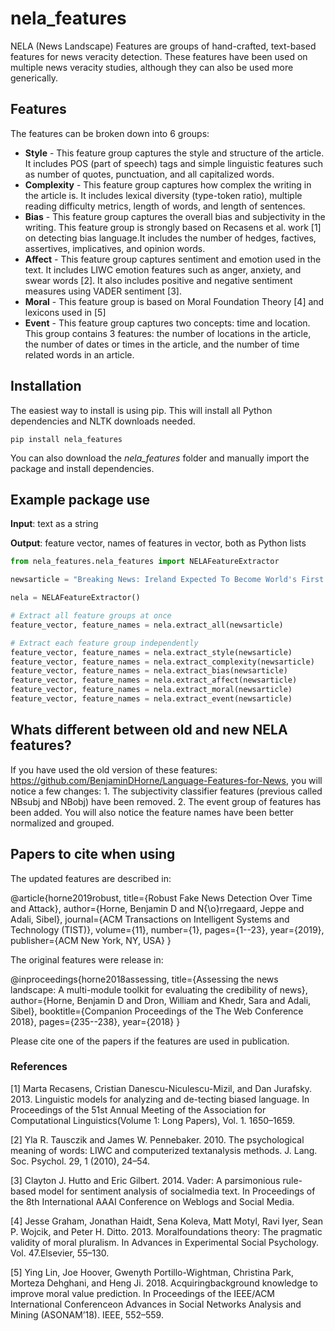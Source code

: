 # nela_features

NELA (News Landscape) Features are groups of hand-crafted, text-based features for news veracity detection. These features have been used on multiple news veracity studies, although they can also be used more generically. 

## Features

The features can be broken down into 6 groups:

* **Style** - This feature group captures the style and structure of the article. It includes POS (part of speech) tags and simple linguistic features such as number of quotes, punctuation, and all capitalized words.
* **Complexity** - This feature group captures how complex the writing in the article is. It includes lexical diversity (type-token ratio), multiple reading difficulty metrics, length of words, and length of sentences.
* **Bias** - This feature group captures the overall bias and subjectivity in the writing. This feature group is strongly based on Recasens et al. work [1] on detecting bias language.It includes the number of hedges, factives, assertives, implicatives, and opinion words.
* **Affect** - This feature group captures sentiment and emotion used in the text. It includes LIWC emotion features such as anger, anxiety, and swear words [2]. It also includes positive and negative sentiment measures using VADER sentiment [3].
* **Moral** - This feature group is based on Moral Foundation Theory [4] and lexicons used in [5]
* **Event** - This feature group captures two concepts: time and location. This group contains 3 features: the number of locations in the article, the number of dates or times in the article, and the number of time related words in an article.
 

## Installation

The easiest way to install is using pip. This will install all Python dependencies and NLTK downloads needed. 

`pip install nela_features`

You can also download the *nela_features* folder and manually import the package and install dependencies. 

## Example package use

**Input**: text as a string

**Output**: feature vector, names of features in vector, both as Python lists

```python
from nela_features.nela_features import NELAFeatureExtractor

newsarticle = "Breaking News: Ireland Expected To Become World's First Country To Divest From Fossil Fuels ..." 

nela = NELAFeatureExtractor()

# Extract all feature groups at once
feature_vector, feature_names = nela.extract_all(newsarticle)

# Extract each feature group independently
feature_vector, feature_names = nela.extract_style(newsarticle) 
feature_vector, feature_names = nela.extract_complexity(newsarticle) 
feature_vector, feature_names = nela.extract_bias(newsarticle)
feature_vector, feature_names = nela.extract_affect(newsarticle) 
feature_vector, feature_names = nela.extract_moral(newsarticle) 
feature_vector, feature_names = nela.extract_event(newsarticle)

```

## Whats different between old and new NELA features?

If you have used the old version of these features: https://github.com/BenjaminDHorne/Language-Features-for-News, you will notice a few changes: 1. The subjectivity classifier features (previous called NBsubj and NBobj) have been removed. 2. The event group of features has been added. You will also notice the feature names have been better normalized and grouped. 

## Papers to cite when using
The updated features are described in:

@article{horne2019robust,
  title={Robust Fake News Detection Over Time and Attack},
  author={Horne, Benjamin D and N{\o}rregaard, Jeppe and Adali, Sibel},
  journal={ACM Transactions on Intelligent Systems and Technology (TIST)},
  volume={11},
  number={1},
  pages={1--23},
  year={2019},
  publisher={ACM New York, NY, USA}
}

The original features were release in:

@inproceedings{horne2018assessing,
  title={Assessing the news landscape: A multi-module toolkit for evaluating the credibility of news},
  author={Horne, Benjamin D and Dron, William and Khedr, Sara and Adali, Sibel},
  booktitle={Companion Proceedings of the The Web Conference 2018},
  pages={235--238},
  year={2018}
}

Please cite one of the papers if the features are used in publication. 

### References

[1] Marta Recasens, Cristian Danescu-Niculescu-Mizil, and Dan Jurafsky. 2013. Linguistic models for analyzing and de-tecting biased language. In Proceedings of the 51st Annual Meeting of the Association for Computational Linguistics(Volume 1: Long Papers), Vol. 1. 1650–1659.

[2] Yla R. Tausczik and James W. Pennebaker. 2010. The psychological meaning of words: LIWC and computerized textanalysis methods. J. Lang. Soc. Psychol. 29, 1 (2010), 24–54.

[3] Clayton J. Hutto and Eric Gilbert. 2014. Vader: A parsimonious rule-based model for sentiment analysis of socialmedia text. In Proceedings of the 8th International AAAI Conference on Weblogs and Social Media.

[4] Jesse Graham, Jonathan Haidt, Sena Koleva, Matt Motyl, Ravi Iyer, Sean P. Wojcik, and Peter H. Ditto. 2013. Moralfoundations theory: The pragmatic validity of moral pluralism. In Advances in Experimental Social Psychology. Vol. 47.Elsevier, 55–130.

[5] Ying Lin, Joe Hoover, Gwenyth Portillo-Wightman, Christina Park, Morteza Dehghani, and Heng Ji. 2018. Acquiringbackground knowledge to improve moral value prediction. In Proceedings of the IEEE/ACM International Conferenceon Advances in Social Networks Analysis and Mining (ASONAM’18). IEEE, 552–559.
